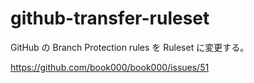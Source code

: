 # github-transfer-ruleset

GitHub の Branch Protection rules を Ruleset に変更する。

<https://github.com/book000/book000/issues/51>
